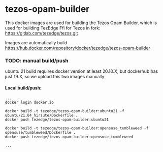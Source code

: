 # tezos-opam-builder
This docker images are used for building the Tezos Opam Builder, which is used for building TezEdge Ffi for Tezos in fork:
https://gitlab.com/tezedge/tezos.git

Images are automatically build https://hub.docker.com/repository/docker/tezedge/tezos-opam-builder


### TODO: manual build/push
ubuntu 21 build requires docker version at least 20.10.X, but dockerhub has just 19.X, so we upload this two images manually


#### Local build/push:
```
...
docker login docker.io

docker build -t tezedge/tezos-opam-builder:ubuntu21 -f ubuntu/21.04_hirsute/Dockerfile .
docker push tezedge/tezos-opam-builder:ubuntu21

docker build -t tezedge/tezos-opam-builder:opensuse_tumbleweed -f opensuse/tumbleweed/Dockerfile .
docker push tezedge/tezos-opam-builder:opensuse_tumbleweed

...
```
